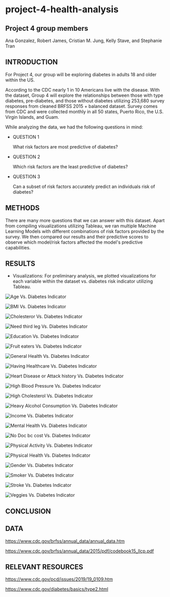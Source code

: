 # project-4-health-analysis

## Project 4 group members
Ana Gonzalez, Robert James, Cristian M. Jung, Kelly Stave, and Stephanie Tran

## INTRODUCTION

For Project 4, our group will be exploring diabetes in adults 18 and older within the US.

According to the CDC nearly 1 in 10 Americans live with the disease. With the dataset, Group 4 will explore the relationships between those with type diabetes, pre-diabetes, and those without diabetes utilizing 253,680 survey responses from cleaned BRFSS 2015 + balanced dataset. Survey comes from CDC and were collected monthly in all 50 states, Puerto Rico, the U.S. Virgin Islands, and Guam. 

While analyzing the data, we had the following questions in mind:

* QUESTION 1

	What risk factors are most predictive of diabetes?

* QUESTION 2

	Which risk factors are the least predictive of diabetes?

* QUESTION 3

	Can a subset of risk factors accurately predict an individuals risk of diabetes?


## METHODS

There are many more questions that we can answer with this dataset. Apart from compiling visualizations utilizing Tableau, we ran multiple Machine Learning Models with different combinations of risk factors provided by the survey. We then compared our results and their predictive scores to observe which model/risk factors affected the model's predictive capabilities. 


## RESULTS

* Visualizations:
	For preliminary analysis, we plotted visualizations for each variable within the dataset vs. diabetes risk indicator utilizing Tableau.

![Age Vs. Diabetes Indicator](/Cristian/Diabetes_Patient_Count_per_Variable_Ver2/Age_Vs_Diabetes_Indicator.png)

![BMI Vs. Diabetes Indicator](/Cristian/Diabetes_Patient_Count_per_Variable_Ver2/BMI_Vs_Diabetes_Indicator.png)

![Cholesteror Vs. Diabetes Indicator](/Cristian/Diabetes_Patient_Count_per_Variable_Ver2/Cholesteror_Vs_Diabetes_Indicator.png)

![Need third leg Vs. Diabetes Indicator](/Cristian/Diabetes_Patient_Count_per_Variable_Ver2/Diff_Walk_Vs_Diabetes_Indicator.png)

![Education Vs. Diabetes Indicator](/Cristian/Diabetes_Patient_Count_per_Variable_Ver2/Education_Vs_Diabetes_Indicator.png)

![Fruit eaters Vs. Diabetes Indicator](/Cristian/Diabetes_Patient_Count_per_Variable_Ver2/Fruit_Intake_Vs_Diabetes_Indicator.png)

![General Health Vs. Diabetes Indicator](/Cristian/Diabetes_Patient_Count_per_Variable_Ver2/Gen_Hlth_Vs_Diabetes_Indicator.png)

![Having Healthcare Vs. Diabetes Indicator](/Cristian/Diabetes_Patient_Count_per_Variable_Ver2/Having_Healthcare_Vs_Diabetes_Indicator.png)

![Heart Disease or Attack history Vs. Diabetes Indicator](/Cristian/Diabetes_Patient_Count_per_Variable_Ver2/Heart_Disease_or_Attk_Vs_Diabetes_Indicator.png)

![High Blood Pressure Vs. Diabetes Indicator](/Cristian/Diabetes_Patient_Count_per_Variable_Ver2/High_BP_Vs_Diabetes_Indicator.png)

![High Cholesterol Vs. Diabetes Indicator](/Cristian/Diabetes_Patient_Count_per_Variable_Ver2/High_Chol_Vs_Diabetes_Indicator.png)

![Heavy Alcohol Consumption Vs. Diabetes Indicator](/Cristian/Diabetes_Patient_Count_per_Variable_Ver2/Hvy_Alc_Consump_Vs_Diabetes_Indicator.png)

![Income Vs. Diabetes Indicator](/Cristian/Diabetes_Patient_Count_per_Variable_Ver2/Income_Vs_Diabetes_Indicator.png)

![Mental Health Vs. Diabetes Indicator](/Cristian/Diabetes_Patient_Count_per_Variable_Ver2/Ment_Hlth_Vs_Diabetes_Indicator.png)

![No Doc bc cost Vs. Diabetes Indicator](/Cristian/Diabetes_Patient_Count_per_Variable_Ver2/No_Docbc_Cost_Vs_Diabetes_Indicator.png)

![Physical Activity Vs. Diabetes Indicator](/Cristian/Diabetes_Patient_Count_per_Variable_Ver2/Phys_Activity_Vs_Diabetes_Indicator.png)

![Physical Health Vs. Diabetes Indicator](/Cristian/Diabetes_Patient_Count_per_Variable_Ver2/Phys_Hlth_Vs_Diabetes_Indicator.png)

![Gender Vs. Diabetes Indicator](/Cristian/Diabetes_Patient_Count_per_Variable_Ver2/Sex_Vs_Diabetes_Indicator.png)

![Smoker Vs. Diabetes Indicator](/Cristian/Diabetes_Patient_Count_per_Variable_Ver2/Smoker_Vs_Diabetes_Indicator.png)

![Stroke Vs. Diabetes Indicator](/Cristian/Diabetes_Patient_Count_per_Variable_Ver2/Stroke_Vs_Diabetes_Indicator.png)

![Veggies Vs. Diabetes Indicator](/Cristian/Diabetes_Patient_Count_per_Variable_Ver2/Vegetable_Intake_Vs_Diabetes_Indicator.png)

## CONCLUSION


## DATA
https://www.cdc.gov/brfss/annual_data/annual_data.htm

https://www.cdc.gov/brfss/annual_data/2015/pdf/codebook15_llcp.pdf

## RELEVANT RESOURCES
https://www.cdc.gov/pcd/issues/2019/19_0109.htm

https://www.cdc.gov/diabetes/basics/type2.html
